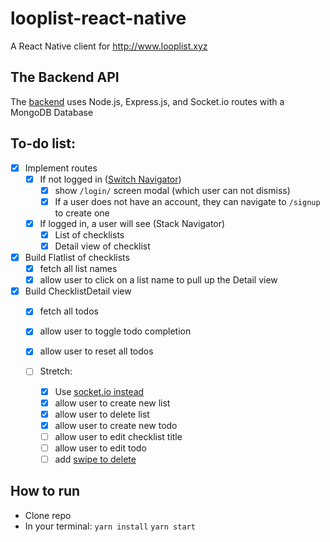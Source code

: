 # looplist-react-native
A React Native client for http://www.looplist.xyz

## The Backend API
The [backend](https://github.com/nsafai/looplist) uses Node.js, Express.js, and Socket.io routes with a MongoDB Database
  
  
## To-do list:
- [x] Implement routes
  - [x] If not logged in ([Switch Navigator](https://reactnavigation.org/docs/en/auth-flow.html))
    - [x] show `/login/` screen modal (which user can not dismiss)
    - [x] If a user does not have an account, they can navigate to `/signup` to create one

  - [x] If logged in, a user will see (Stack Navigator)
    - [x] List of checklists
    - [x] Detail view of checklist 
    
- [x] Build Flatlist of checklists
    - [x] fetch all list names
    - [x] allow user to click on a list name to pull up the Detail view
    
- [x] Build ChecklistDetail view
    - [x] fetch all todos
    - [x] allow user to toggle todo completion
    - [x] allow user to reset all todos
    
    - [ ] Stretch:
      - [x] Use [socket.io instead](https://hackernoon.com/a-simple-messaging-app-with-react-native-and-socket-io-e1cae3df7bda)
      - [x] allow user to create new list
      - [x] allow user to delete list
      - [x] allow user to create new todo
      - [ ] allow user to edit checklist title
      - [ ] allow user to edit todo
      - [ ] add [swipe to delete](https://medium.com/@bdougie/adding-swipe-to-delete-in-react-native-cfa85a5f5a31)

## How to run
- Clone repo
- In your terminal:
`yarn install`
`yarn start`
